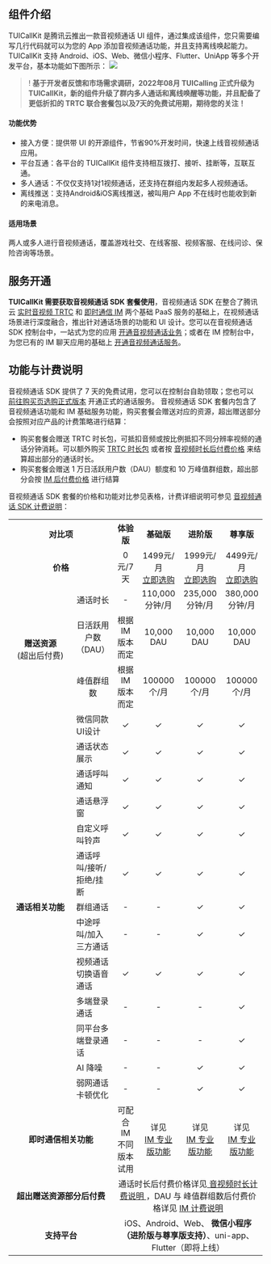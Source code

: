 <style>
    .card-container {
        width: 380px;
        display: block;
        float: left;
        padding-left: 15px;
        padding-right: 15px;
        box-sizing: border-box;
    }

    .card {
        border-radius: 10px;
        padding-top: 10px;
        padding-left: 10px;
        padding-right: 10px;
        padding-bottom: 10px;
        margin-top: 30px;
        border: 1px solid #ebeef5;
        background-color: #fff;
        overflow: hidden;
        box-shadow: 0 2px 12px 0 rgb(0 0 0 / 10%);
        text-align: center;
    }

    .markdown-text-box img {
        box-shadow: none;
    }


    .titlename {
                color:#191919;
        position: relative;
        top: -2px;
                font-weight: bolder;
                font-size: larger;
    }

        @media (max-width: 768px){
                .card-container,
                .scene-card-container{
                        width: 100%;
                }
                .scene-card > div{
                        width: 100%!important;
                        margin-left: 0!important;
                }
                img {
        box-shadow: none;
    }
        }
</style>

## 组件介绍
TUICallKit 是腾讯云推出一款音视频通话 UI 组件，通过集成该组件，您只需要编写几行代码就可以为您的 App 添加音视频通话功能，并且支持离线唤起能力。TUICallKit 支持 Android、iOS、Web、微信小程序、Flutter、UniApp 等多个开发平台，基本功能如下图所示：
![](https://qcloudimg.tencent-cloud.cn/raw/08f914b45857743fd05dfaa28e2adb72.png)

>! **基于开发者反馈和市场需求调研，2022年08月 TUICalling 正式升级为 TUICallKit，新的组件升级了群内多人通话和离线唤醒等功能，并且配备了更低折扣的 TRTC 联合套餐包以及7天的免费试用期，期待您的关注！**

#### 功能优势
- 接入方便：提供带 UI 的开源组件，节省90%开发时间，快速上线音视频通话应用。
- 平台互通：各平台的 TUICallKit 组件支持相互拨打、接听、挂断等，互联互通。
- 多人通话：不仅仅支持1对1视频通话，还支持在群组内发起多人视频通话。
- 离线推送：支持Android&iOS离线推送，被叫用户 App 不在线时也能收到新的来电消息。

#### 适用场景
两人或多人进行音视频通话，覆盖游戏社交、在线客服、视频客服、在线问诊、保险咨询等场景。

## 服务开通

**TUICallKit 需要获取音视频通话 SDK 套餐使用**，音视频通话 SDK 在整合了腾讯云 [实时音视频 TRTC](https://cloud.tencent.com/document/product/647/16788) 和 [即时通信 IM](https://cloud.tencent.com/document/product/269/1498) 两个基础 PaaS 服务的基础上，在视频通话场景进行深度融合，推出针对通话场景的功能和 UI 设计。您可以在音视频通话 SDK 控制台中，一站式为您的应用 [开通音视频通话业务](https://cloud.tencent.com/document/product/1640/79983#a3c3d156-aa4d-46ba-a0d0-44237a79db8f)；或者在 IM 控制台中，为您已有的 IM 聊天应用的基础上 [开通音视频通话服务](https://cloud.tencent.com/document/product/269/72445#.E6.AD.A5.E9.AA.A41.EF.BC.9A.E5.BC.80.E9.80.9A.E9.9F.B3.E8.A7.86.E9.A2.91.E6.9C.8D.E5.8A.A1)。

## 功能与计费说明

音视频通话 SDK 提供了 7 天的免费试用，您可以在控制台自助领取；您也可以 [前往购买页选购正式版本](https://buy.cloud.tencent.com/vcube?type=call) 开通正式的通话服务。
音视频通话 SDK 套餐内包含了音视频通话功能和 IM 基础服务功能，购买套餐会赠送对应的资源，超出赠送部分会按照对应产品的计费策略进行结算：

- 购买套餐会赠送 TRTC 时长包，可抵扣音频或按比例抵扣不同分辨率视频的通话分钟消耗。可以额外购买 [TRTC 时长包](https://cloud.tencent.com/document/product/647/44247#year) 或者按 [音视频时长后付费价格](https://cloud.tencent.com/document/product/647/44248) 来结算超出部分的通话时长。
- 购买套餐会赠送 1 万日活跃用户数（DAU）额度和 10 万峰值群组数，超出部分会按  [IM 后付费价格](https://cloud.tencent.com/document/product/269/11673#.E5.9F.BA.E7.A1.80.E6.9C.8D.E5.8A.A1.E8.B5.84.E8.B4.B9.3Ca-id.3D.22jc.22.3E.3C.2Fa.3E) 进行结算

音视频通话 SDK 套餐的价格和功能对比参见表格，计费详细说明可参见 [音视频通话 SDK 计费说明](https://cloud.tencent.com/document/product/1640/79968)：

<table>
  <tr>
    <th colspan="2" style="text-align:center"> 对比项 </th>
    <th style="text-align:center"> 体验版</th>
    <th style="text-align:center"> 基础版</th>
	  <th style="text-align:center"> 进阶版</th>
    <th style="text-align:center"> 尊享版</th>
  </tr>
	<tr>
    <td colspan="2" width="100px" style="text-align:center"> <b>价格</b> </td>
    <td style="text-align:center"> 0元/7天</td>
    <td style="text-align:center"> 1499元/月 <br /><a href="https://buy.cloud.tencent.com/vcube?type=call">立即选购</a></td>
	  <td style="text-align:center"> 1999元/月 <br /><a href="https://buy.cloud.tencent.com/vcube?type=call">立即选购</a></td>
    <td style="text-align:center"> 4499元/月 <br/><a href="https://buy.cloud.tencent.com/vcube?type=call">立即选购</a></td>
  </tr>
	<td rowspan='4' width='150px' style="text-align:center"> <b>赠送资源</b><br/>(超出后付费)</td>
	<tr>
    <td style="text-align:center"> 通话时长</td>
    <td style="text-align:center"> -</td>
	  <td style="text-align:center"> 110,000分钟/月 </td>
    <td style="text-align:center"> 235,000分钟/月 </td>
		<td style="text-align:center"> 380,000分钟/月 </td>
  </tr>
	<tr>
    <td style="text-align:center"> 日活跃用户数（DAU）</td>
    <td style="text-align:center"> 根据 IM 版本而定 </td>
	  <td style="text-align:center"> 10,000 DAU </td>
    <td style="text-align:center"> 10,000 DAU </td>
		<td style="text-align:center"> 10,000 DAU </td>
  </tr>
	<tr>
    <td style="text-align:center"> 峰值群组数 </td>
    <td style="text-align:center"> 根据 IM 版本而定 </td>
	  <td style="text-align:center"> 100000个/月 </td>
    <td style="text-align:center"> 100000个/月</td>
		<td style="text-align:center"> 100000个/月 </td>
  </tr>
	<td rowspan='14' style="text-align:center"> <b> 通话相关功能 </b> </td>
  </tr>
	  <td style="text-align:left">微信同款UI设计</td>
    <td style="text-align:center">&#10003;</td>
    <td style="text-align:center">&#10003;</td>
		<td style="text-align:center">&#10003;</td>
    <td style="text-align:center">&#10003;</td>
  </tr>
	<tr>
    <td style="text-align:left">通话状态展示</td>
    <td style="text-align:center">&#10003;</td>
    <td style="text-align:center">&#10003;</td>
		<td style="text-align:center">&#10003;</td>
    <td style="text-align:center">&#10003;</td>
  </tr>
	<tr>
    <td style="text-align:left">通话呼叫通知</td>
    <td style="text-align:center">&#10003;</td>
    <td style="text-align:center">&#10003;</td>
		<td style="text-align:center">&#10003;</td>
    <td style="text-align:center">&#10003;</td>
  </tr>
	<tr>
    <td style="text-align:left">通话悬浮窗</td>
    <td style="text-align:center">&#10003;</td>
    <td style="text-align:center">&#10003;</td>
		<td style="text-align:center">&#10003;</td>
    <td style="text-align:center">&#10003;</td>
  </tr>
	 <tr>
    <td style="text-align:left">自定义呼叫铃声</td>
    <td style="text-align:center">&#10003;</td>
    <td style="text-align:center">&#10003;</td>
		<td style="text-align:center">&#10003;</td>
    <td style="text-align:center">&#10003;</td>
  </tr>
	<tr>
    <td style="text-align:left">通话呼叫/接听/拒绝/挂断</td>
    <td style="text-align:center">&#10003;</td>
    <td style="text-align:center">&#10003;</td>
		<td style="text-align:center">&#10003;</td>
    <td style="text-align:center">&#10003;</td>
  </tr>
  <tr>
    <td style="text-align:left">群组通话</td>
    <td style="text-align:center">-</td>
    <td style="text-align:center">-</td>
		<td style="text-align:center">&#10003;</td>
    <td style="text-align:center">&#10003;</td>
  </tr>
  <tr>
    <td style="text-align:left">中途呼叫/加入三方通话</td>
    <td style="text-align:center">-</td>
    <td style="text-align:center">-</td>
		<td style="text-align:center">&#10003;</td>
    <td style="text-align:center">&#10003;</td>
  </tr>
  <tr>
    <td style="text-align:left">视频通话切换语音通话</td>
    <td style="text-align:center">&#10003;</td>
    <td style="text-align:center">&#10003;</td>
		<td style="text-align:center">&#10003;</td>
    <td style="text-align:center">&#10003;</td>
  </tr>
  <tr>
    <td style="text-align:left">多端登录通话</td>
    <td style="text-align:center">-</td>
    <td style="text-align:center">-</td>
		<td style="text-align:center">-</td>
    <td style="text-align:center">&#10003;</td>
  </tr>
  <tr>
    <td style="text-align:left">同平台多端登录通话</td>
    <td style="text-align:center">-</td>
    <td style="text-align:center">-</td>
		<td style="text-align:center">-</td>
    <td style="text-align:center">&#10003;</td>
  </tr>
  <tr>
    <td style="text-align:left"> AI 降噪 </td>
    <td style="text-align:center">-</td>
    <td style="text-align:center">-</td>
		<td style="text-align:center">&#10003;</td>
    <td style="text-align:center">&#10003;</td>
	<tr>
    <td style="text-align:left"> 弱网通话卡顿优化 </td>
    <td style="text-align:center">-</td>
    <td style="text-align:center">-</td>
		<td style="text-align:center">&#10003;</td>
    <td style="text-align:center">&#10003;</td>
   <tr>
	 <tr>
    <td colspan="2" width="100px" style="text-align:center"> <b>即时通信相关功能</b> </td>
    <td style="text-align:center"> 可配合</br> IM 不同版本试用 </td>
    <td style="text-align:center"> 详见 <br /><a href="https://cloud.tencent.com/document/product/269/11673#.E5.9F.BA.E7.A1.80.E6.9C.8D.E5.8A.A1.E8.AF.A6.E6.83.85"> IM 专业版功能 </a></td>
	  <td style="text-align:center"> 详见 <br /><a href="https://cloud.tencent.com/document/product/269/11673#.E5.9F.BA.E7.A1.80.E6.9C.8D.E5.8A.A1.E8.AF.A6.E6.83.85"> IM 专业版功能 </a> </td>
    <td style="text-align:center"> 详见 <br /><a href="https://cloud.tencent.com/document/product/269/11673#.E5.9F.BA.E7.A1.80.E6.9C.8D.E5.8A.A1.E8.AF.A6.E6.83.85"> IM 专业版功能 </a> </td>
  </tr>
	<tr>
    <td colspan="2" width="100px" style="text-align:center"> <b>超出赠送资源部分后付费</b> </td>
    <td  colspan="4"  style="text-align:center"> 通话时长后付费价格详见<a href="https://cloud.tencent.com/document/product/647/44248"> 音视频时长计费说明 </a>，DAU 与 峰值群组数后付费价格详见 <a  href="https://cloud.tencent.com/document/product/269/11673#.E5.9F.BA.E7.A1.80.E6.9C.8D.E5.8A.A1.E8.B5.84.E8.B4.B9.3Ca-id.3D.22jc.22.3E.3C.2Fa.3E"> IM 计费说明 </a></td>
  </tr>
	<tr>
    <td colspan="2" width="100px" style="text-align:center"> <b>支持平台</b> </td>
    <td  colspan="4"  style="text-align:center"> iOS、Android、Web、<b> 微信小程序（进阶版与尊享版支持）</b>、uni-app、Flutter（即将上线）  </a></td>
  </tr>
</table>
